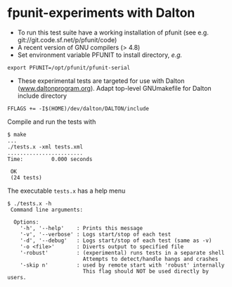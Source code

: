 fpunit-experiments with Dalton
==============================

* To run this test suite have a working installation of pfunit
     (see e.g. git://git.code.sf.net/p/pfunit/code)
* A recent version of GNU compilers (> 4.8)
* Set environment variable PFUNIT to install directory, *e.g.*
```
export PFUNIT=/opt/pfunit/pfunit-serial
```

* These experimental tests are targeted for use with Dalton (www.daltonprogram.org). Adapt top-level GNUmakefile for Dalton include directory

```
FFLAGS += -I$(HOME)/dev/dalton/DALTON/include
```

Compile and run the tests with
```
$ make
...
./tests.x -xml tests.xml
........................
Time:         0.000 seconds
  
 OK
 (24 tests)
```
The executable `tests.x` has a help menu
```
$ ./tests.x -h
 Command line arguments:
  
  Options: 
    '-h', '--help'    : Prints this message
    '-v', '--verbose' : Logs start/stop of each test
    '-d', '--debug'   : Logs start/stop of each test (same as -v)
    '-o <file>'       : Diverts output to specified file
    '-robust'         : (experimental) runs tests in a separate shell
                        Attempts to detect/handle hangs and crashes
    '-skip n'         : used by remote start with 'robust' internally
                        This flag should NOT be used directly by users.
  
```
